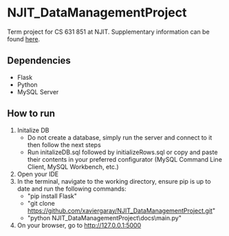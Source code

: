 # NJIT_DataManagementProject
Term project for CS 631 851 at NJIT. Supplementary information can be found [here](https://docs.google.com/document/d/1sM_TkhyeoWbIAFcrFBpwjBQ53cSiwFLRUVbyaL_cA-M/edit?usp=sharing).

## Dependencies
* Flask
* Python
* MySQL Server

## How to run
1. Initalize DB
   * Do not create a database, simply run the server and connect to it then follow the next steps
   * Run initalizeDB.sql followed by initializeRows.sql or copy and paste their contents in your preferred configurator (MySQL Command Line Client, MySQL Workbench, etc.)
3. Open your IDE
4. In the terminal, navigate to the working directory, ensure pip is up to date and run the following commands:
   * "pip install Flask"
   * "git clone https://github.com/xaviergaray/NJIT_DataManagementProject.git"
   * "python NJIT_DataManagementProject\docs\main.py"
5. On your browser, go to http://127.0.0.1:5000
